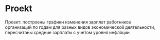 # Proekt
Проект:  построены графики изменения зарплат работников организаций по годам для разных видов экономической деятельности, пересчитаны средние зарплаты с учетом уровня инфляции 
